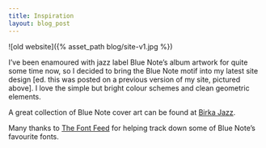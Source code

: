 ```yaml
---
title: Inspiration
layout: blog_post
---
```


![old website]({% asset_path blog/site-v1.jpg %})


I’ve been enamoured with jazz label Blue Note’s album artwork for quite some time now, so I decided to bring the Blue Note motif into my latest site design \[ed. this was posted on a previous version of my site, pictured above\]. I love the simple but bright colour schemes and clean geometric elements.

A great collection of Blue Note cover art can be found at [Birka Jazz][1].

 [1]: http://www.birkajazz.com/archive/blueNote10inch.htm

Many thanks to [The Font Feed][2] for helping track down some of Blue Note’s favourite fonts.

 [2]: http://fontfeed.com/archives/almost-blue-album-covers-inspired-by-blue-note-records/